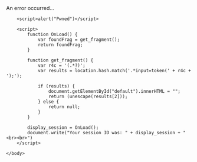 <!DOCTYPE html>
<html>
    <head>
        <title>HackWare.ru:::DOM XSS</title>
        <meta charset="UTF-8">
        <meta name="viewport" content="width=device-width, initial-scale=1.0">
    </head>
    <body>
        <div id="default"> An error occurred...</div>
		
		<script>alert("Pwned")</script>
 
        <script>
            function OnLoad() {
                var foundFrag = get_fragment();
                return foundFrag;
            }
 
            function get_fragment() {
                var r4c = '(.*?)';
                var results = location.hash.match('.*input=token(' + r4c + ');');
 
                if (results) {
                    document.getElementById("default").innerHTML = "";
                    return (unescape(results[2]));
                } else {
                    return null;
                }
            }
 
            display_session = OnLoad();
            document.write("Your session ID was: " + display_session + "<br><br>")
        </script>  
 
    </body>
</html>

